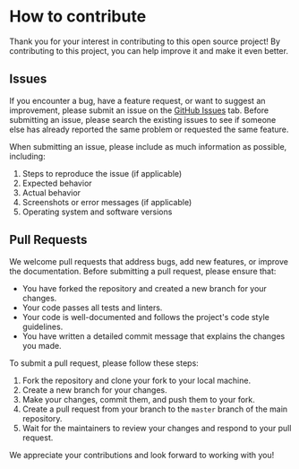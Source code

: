 # How to contribute

Thank you for your interest in contributing to this open source project! By contributing to this project, you can help improve it and make it even better.

## Issues

If you encounter a bug, have a feature request, or want to suggest an improvement, please submit an issue on the [GitHub Issues](https://github.com/MarioCatuogno/Clean-macOS/issues) tab. Before submitting an issue, please search the existing issues to see if someone else has already reported the same problem or requested the same feature.

When submitting an issue, please include as much information as possible, including:

1. Steps to reproduce the issue (if applicable)
2. Expected behavior
3. Actual behavior
4. Screenshots or error messages (if applicable)
5. Operating system and software versions

## Pull Requests

We welcome pull requests that address bugs, add new features, or improve the documentation. Before submitting a pull request, please ensure that:

- You have forked the repository and created a new branch for your changes.
- Your code passes all tests and linters.
- Your code is well-documented and follows the project's code style guidelines.
- You have written a detailed commit message that explains the changes you made.

To submit a pull request, please follow these steps:

1. Fork the repository and clone your fork to your local machine.
2. Create a new branch for your changes.
3. Make your changes, commit them, and push them to your fork.
4. Create a pull request from your branch to the `master` branch of the main repository.
5. Wait for the maintainers to review your changes and respond to your pull request.

We appreciate your contributions and look forward to working with you!
